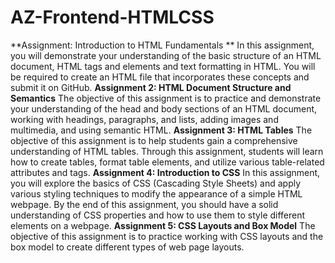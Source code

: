 # AZ-Frontend-HTMLCSS
**Assignment: Introduction to HTML Fundamentals **
In this assignment, you will demonstrate your understanding of the basic structure of an HTML document, HTML tags and elements and text formatting in HTML. You will be required to create an HTML file that incorporates these concepts and submit it on GitHub.
**Assignment 2: HTML Document Structure and Semantics**
The objective of this assignment is to practice and demonstrate your understanding of the head and body sections of an HTML document, working with headings, paragraphs, and lists, adding images and multimedia, and using semantic HTML.
**Assignment 3: HTML Tables**
The objective of this assignment is to help students gain a comprehensive understanding of HTML tables. Through this assignment, students will learn how to create tables, format table elements, and utilize various table-related attributes and tags. 
**Assignment 4: Introduction to CSS**
In this assignment, you will explore the basics of CSS (Cascading Style Sheets) and apply various styling techniques to modify the appearance of a simple HTML webpage. By the end of this assignment, you should have a solid understanding of CSS properties and how to use them to style different elements on a webpage.
**Assignment 5: CSS Layouts and Box Model**
The objective of this assignment is to practice working with CSS layouts and the box model to create different types of web page layouts.

